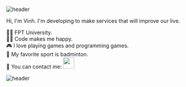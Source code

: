 ![header](https://capsule-render.vercel.app/api?type=wave&color=gradient&height=300&section=header&text=Hi%20there%20👋&fontSize=50)

Hi, I'm Vinh. I'm developing to make services that will improve our live.

👨‍🎓 FPT University. <br />
🧑‍💻 Code makes me happy. <br />
🎮 I love playing games and programming games. <br />
🏸 My favorite sport is badminton. <br />
🤙 You can contact me:   [<img src="https://www.facebook.com/images/fb_icon_325x325.png" width="30px">](https://www.facebook.com/le.vinh.2013/)<br />

![header](https://capsule-render.vercel.app/api?type=wave&color=gradient&height=300&section=footer&text=)
